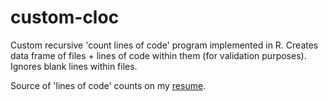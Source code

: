 # custom-cloc
Custom recursive 'count lines of code' program implemented in R. Creates data frame of files + lines of code within them (for validation purposes). Ignores blank lines within files.

Source of 'lines of code' counts on my [resume](http://chetanmishra.com/updated%20static%20version_files/resume.pdf). 
